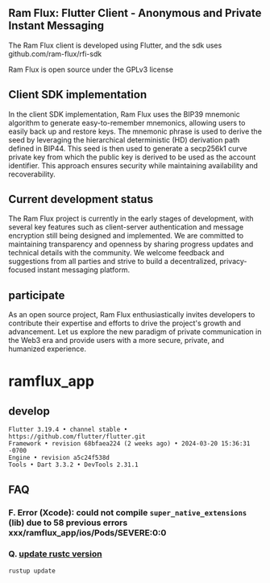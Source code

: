 ## Ram Flux: Flutter Client - Anonymous and Private Instant Messaging

The Ram Flux client is developed using Flutter, and the sdk uses github.com/ram-flux/rfi-sdk

Ram Flux is open source under the GPLv3 license

## Client SDK implementation

In the client SDK implementation, Ram Flux uses the BIP39 mnemonic algorithm to generate easy-to-remember mnemonics, allowing users to easily back up and restore keys. The mnemonic phrase is used to derive the seed by leveraging the hierarchical deterministic (HD) derivation path defined in BIP44. This seed is then used to generate a secp256k1 curve private key from which the public key is derived to be used as the account identifier. This approach ensures security while maintaining availability and recoverability.

## Current development status

The Ram Flux project is currently in the early stages of development, with several key features such as client-server authentication and message encryption still being designed and implemented. We are committed to maintaining transparency and openness by sharing progress updates and technical details with the community. We welcome feedback and suggestions from all parties and strive to build a decentralized, privacy-focused instant messaging platform.

## participate

As an open source project, Ram Flux enthusiastically invites developers to contribute their expertise and efforts to drive the project's growth and advancement. Let us explore the new paradigm of private communication in the Web3 era and provide users with a more secure, private, and humanized experience.


# ramflux_app

## develop 

```text
Flutter 3.19.4 • channel stable • https://github.com/flutter/flutter.git
Framework • revision 68bfaea224 (2 weeks ago) • 2024-03-20 15:36:31 -0700
Engine • revision a5c24f538d
Tools • Dart 3.3.2 • DevTools 2.31.1
```

## FAQ

### F. Error (Xcode): could not compile `super_native_extensions` (lib) due to 58 previous errors xxx/ramflux_app/ios/Pods/SEVERE:0:0

### Q. [update rustc version](https://github.com/superlistapp/super_native_extensions/issues/298#issuecomment-1904182989)

```shell
rustup update
```
